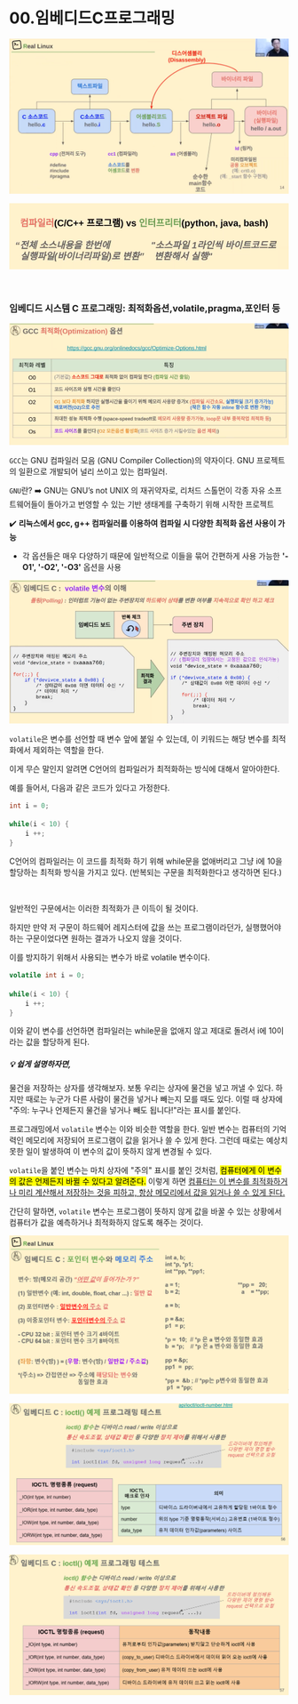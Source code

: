 # 00.임베디드C프로그래밍

![](assets/2023-08-28-17-48-52-image.png)

![](assets/2023-08-28-17-38-10-image.png)

<br>

### 임베디드 시스템 C 프로그래밍: 최적화옵션,volatile,pragma,포인터 등

![](assets/2023-08-31-10-51-12-image.png)

`GCC`는 GNU 컴파일러 모음 (GNU Compiler Collection)의 약자이다. GNU 프로젝트의 일환으로 개발되어 널리 쓰이고 있는 컴파일러.

`GNU`란? ➡️ GNU는 GNU’s not UNIX 의 재귀약자로, 리처드 스톨먼이 각종 자유 소프트웨어들이 돌아가고 번영할 수 있는 기반 생태계를 구축하기 위해 시작한 프로젝트

✔️ **리눅스에서 gcc, g++ 컴파일러를 이용하여 컴파일 시 다양한 최적화 옵션 사용이 가능**

- 각 옵션들은 매우 다양하기 때문에 일반적으로 이들을 묶어 간편하게 사용 가능한 **'-O1', '-O2', '-O3'** 옵션을 사용

![](assets/2023-08-31-11-11-49-image.png)

`volatile`은 변수를 선언할 때 변수 앞에 붙일 수 있는데, 이 키워드는 해당 변수를 최적화에서 제외하는 역할을 한다.​

이게 무슨 말인지 알려면 C언어의 컴파일러가 최적화하는 방식에 대해서 알아야한다.

예를 들어서, 다음과 같은 코드가 있다고 가정한다.

```java
int i = 0;

while(i < 10) {
    i ++;
}
```

C언어의 컴파일러는 이 코드를 최적화 하기 위해 while문을 없애버리고 그냥 i에 10을 할당하는 최적화 방식을 가지고 있다. (반복되는 구문을 최적화한다고 생각하면 된다.)

​

일반적인 구문에서는 이러한 최적화가 큰 이득이 될 것이다.

하지만 만약 저 구문이 하드웨어 레지스터에 값을 쓰는 프로그램이라던가, 실행했어야 하는 구문이었다면 원하는 결과가 나오지 않을 것이다.

이를 방지하기 위해서 사용되는 변수가 바로 volatile 변수이다.

```java
volatile int i = 0;

while(i < 10) {
    i ++;
}
```

이와 같이 변수를 선언하면 컴파일러는 while문을 없애지 않고 제대로 돌려서 i에 10이라는 값을 할당하게 된다.

##### 💡 **쉽게 설명하자면,**

물건을 저장하는 상자를 생각해보자. 보통 우리는 상자에 물건을 넣고 꺼낼 수 있다. 하지만 때로는 누군가 다른 사람이 물건을 넣거나 빼는지 모를 때도 있다. 이럴 때 상자에 "주의: 누구나 언제든지 물건을 넣거나 빼도 됩니다!"라는 표시를 붙인다.

프로그래밍에서 `volatile` 변수는 이와 비슷한 역할을 한다. 일반 변수는 컴퓨터의 기억력인 메모리에 저장되어 프로그램이 값을 읽거나 쓸 수 있게 한다. 그런데 때로는 예상치 못한 일이 발생하여 이 변수의 값이 뜻하지 않게 변경될 수 있다. 

`volatile`을 붙인 변수는 마치 상자에 "주의" 표시를 붙인 것처럼, <mark>컴퓨터에게 이 변수의 값은 언제든지 바뀔 수 있다고 알려준다.</mark> 이렇게 하면 <u>컴퓨터는 이 변수를 최적화하거나 미리 계산해서 저장하는 것을 피하고, 항상 메모리에서 값을 읽거나 쓸 수 있게 된다.</u>

간단히 말하면, `volatile` 변수는 프로그램이 뜻하지 않게 값을 바꿀 수 있는 상황에서 컴퓨터가 값을 예측하거나 최적화하지 않도록 해주는 것이다.

![](assets/2023-08-31-11-38-17-image.png)

![](assets/2023-08-31-16-48-50-image.png)

![](assets/2023-08-31-16-48-59-image.png)

